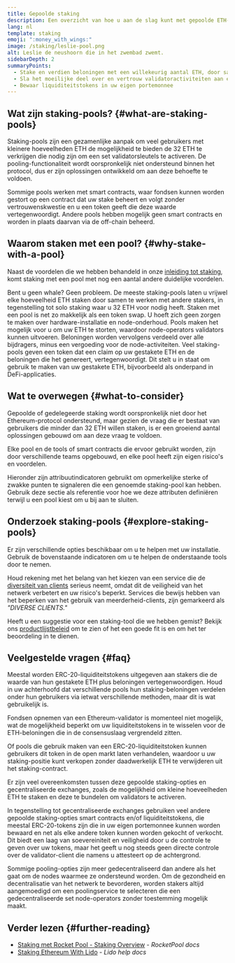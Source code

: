 ```yaml
---
title: Gepoolde staking
description: Een overzicht van hoe u aan de slag kunt met gepoolde ETH-staking
lang: nl
template: staking
emoji: ":money_with_wings:"
image: /staking/leslie-pool.png
alt: Leslie de neushoorn die in het zwembad zwemt.
sidebarDepth: 2
summaryPoints:
  - Stake en verdien beloningen met een willekeurig aantal ETH, door samen te werken met anderen
  - Sla het moeilijke deel over en vertrouw validatoractiviteiten aan een derde toe
  - Bewaar liquiditeitstokens in uw eigen portemonnee
---
```


## Wat zijn staking-pools? {#what-are-staking-pools}

Staking-pools zijn een gezamenlijke aanpak om veel gebruikers met kleinere hoeveelheden ETH de mogelijkheid te bieden de 32 ETH te verkrijgen die nodig zijn om een set validatorsleutels te activeren. De pooling-functionaliteit wordt oorspronkelijk niet ondersteund binnen het protocol, dus er zijn oplossingen ontwikkeld om aan deze behoefte te voldoen.

Sommige pools werken met smart contracts, waar fondsen kunnen worden gestort op een contract dat uw stake beheert en volgt zonder vertrouwenskwestie en u een token geeft die deze waarde vertegenwoordigt. Andere pools hebben mogelijk geen smart contracts en worden in plaats daarvan via de off-chain beheerd.

## Waarom staken met een pool? {#why-stake-with-a-pool}

Naast de voordelen die we hebben behandeld in onze [inleiding tot staking](/staking/), komt staking met een pool met nog een aantal andere duidelijke voordelen.

<CardGrid>
  <Card title="Lage barrière voor instap" emoji="🐟">
    Bent u geen whale? Geen probleem. De meeste staking-pools laten u vrijwel elke hoeveelheid ETH staken door samen te werken met andere stakers, in tegenstelling tot solo staking waar u 32 ETH voor nodig heeft.
  </Card>
  <Card title="Stake vandaag nog" emoji=":stopwatch:">
    Staken met een pool is net zo makkelijk als een token swap. U hoeft zich geen zorgen te maken over hardware-installatie en node-onderhoud. Pools maken het mogelijk voor u om uw ETH te storten, waardoor node-operators validators kunnen uitvoeren. Beloningen worden vervolgens verdeeld over alle bijdragers, minus een vergoeding voor de node-activiteiten.
  </Card>
  <Card title="Liquiditeitstokens" emoji=":droplet:">
    Veel staking-pools geven een token dat een claim op uw gestakete ETH en de beloningen die het genereert, vertegenwoordigt. Dit stelt u in staat om gebruik te maken van uw gestakete ETH, bijvoorbeeld als onderpand in DeFi-applicaties.
  </Card>
</CardGrid>

<StakingComparison page="pools" />

## Wat te overwegen {#what-to-consider}

Gepoolde of gedelegeerde staking wordt oorspronkelijk niet door het Ethereum-protocol ondersteund, maar gezien de vraag die er bestaat van gebruikers die minder dan 32 ETH willen staken, is er een groeiend aantal oplossingen gebouwd om aan deze vraag te voldoen.

Elke pool en de tools of smart contracts die ervoor gebruikt worden, zijn door verschillende teams opgebouwd, en elke pool heeft zijn eigen risico's en voordelen.

Hieronder zijn attribuutindicatoren gebruikt om opmerkelijke sterke of zwakke punten te signaleren die een genoemde staking-pool kan hebben. Gebruik deze sectie als referentie voor hoe we deze attributen definiëren terwijl u een pool kiest om u bij aan te sluiten.

<StakingConsiderations page="pools" />

## Onderzoek staking-pools {#explore-staking-pools}

Er zijn verschillende opties beschikbaar om u te helpen met uw installatie. Gebruik de bovenstaande indicatoren om u te helpen de onderstaande tools door te nemen.

<InfoBanner emoji="⚠️" isWarning>
Houd rekening met het belang van het kiezen van een service die de <a href="/developers/docs/nodes-and-clients/client-diversity/">diversiteit van clients</a> serieus neemt, omdat dit de veiligheid van het netwerk verbetert en uw risico's beperkt. Services die bewijs hebben van het beperken van het gebruik van meerderheid-clients, zijn gemarkeerd als <em style="text-transform: uppercase;">"diverse clients."</em>
</InfoBanner>

<StakingProductsCardGrid category="pools" />

Heeft u een suggestie voor een staking-tool die we hebben gemist? Bekijk ons [productlijstbeleid](/contributing/adding-staking-products/) om te zien of het een goede fit is en om het ter beoordeling in te dienen.

## Veelgestelde vragen {#faq}

<ExpandableCard title="Hoe verdien ik beloningen?">
Meestal worden ERC-20-liquiditeitstokens uitgegeven aan stakers die de waarde van hun gestakete ETH plus beloningen vertegenwoordigen. Houd in uw achterhoofd dat verschillende pools hun staking-beloningen verdelen onder hun gebruikers via ietwat verschillende methoden, maar dit is wat gebruikelijk is.
</ExpandableCard>

<ExpandableCard title="Wanneer kan ik mijn stake opnemen?">

Fondsen opnemen van een Ethereum-validator is momenteel niet mogelijk, wat de mogelijkheid beperkt om uw liquiditeitstokens in te wisselen voor de ETH-beloningen die in de consensuslaag vergrendeld zitten.

Of pools die gebruik maken van een ERC-20-liquiditeitstoken kunnen gebruikers dit token in de open markt laten verhandelen, waardoor u uw staking-positie kunt verkopen zonder daadwerkelijk ETH te verwijderen uit het staking-contract.
</ExpandableCard>

<ExpandableCard title="Is dit anders dan staking met mijn exchange?">
Er zijn veel overeenkomsten tussen deze gepoolde staking-opties en gecentraliseerde exchanges, zoals de mogelijkheid om kleine hoeveelheden ETH te staken en deze te bundelen om validators te activeren.

In tegenstelling tot gecentraliseerde exchanges gebruiken veel andere gepoolde staking-opties smart contracts en/of liquiditeitstokens, die meestal ERC-20-tokens zijn die in uw eigen portemonnee kunnen worden bewaard en net als elke andere token kunnen worden gekocht of verkocht. Dit biedt een laag van soevereiniteit en veiligheid door u de controle te geven over uw tokens, maar het geeft u nog steeds geen directe controle over de validator-client die namens u attesteert op de achtergrond.

Sommige pooling-opties zijn meer gedecentraliseerd dan andere als het gaat om de nodes waarmee ze ondersteund worden. Om de gezondheid en decentralisatie van het netwerk te bevorderen, worden stakers altijd aangemoedigd om een poolingservice te selecteren die een gedecentraliseerde set node-operators zonder toestemming mogelijk maakt.
</ExpandableCard>

## Verder lezen {#further-reading}

- [Staking met Rocket Pool - Staking Overview](https://docs.rocketpool.net/guides/staking/overview.html) - _RocketPool docs_
- [Staking Ethereum With Lido](https://help.lido.fi/en/collections/2947324-staking-ethereum-with-lido) - _Lido help docs_
